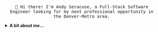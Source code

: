 <p align="center">
  <br><br>
  <samp>
    👋  Hi there! I'm Andy Seracuse, a Full-Stack Software Engineer looking for my next professional opportunity in the Denver-Metro area.
  </samp>
</p>

<details>
  <summary><b>A bit about me...</b></summary>

<br>- 📫 How to reach me: andrew.seracuse@gmail.com
<br>- 😄 Pronouns: he/him/his
<br>- ⚡ Fun fact: I love performing in and watching musical theater!  In my past life I was professional performer.
<br>- 🌱 I’m currently expanding my understanding of algorithms and data structures With colt Steele's course
</details>

<!--
**andyseracuse/andyseracuse** is a ✨ _special_ ✨ repository because its `README.md` (this file) appears on your GitHub profile.

Here are some ideas to get you started:

- 🔭 I’m currently working on ...
- 🌱 I’m currently learning ...
- 👯 I’m looking to collaborate on ...
- 🤔 I’m looking for help with ...
- 💬 Ask me about ...
- 📫 How to reach me: ...
- 😄 Pronouns: ...
- ⚡ Fun fact: ...
-->
